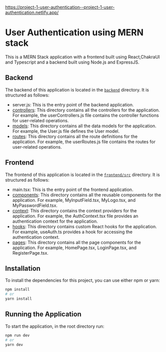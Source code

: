 https://project-1-user-authentication--project-1-user-authentication.netlify.app/

# User Authentication using MERN stack

This is a MERN Stack application with a frontend built using React,ChakraUI and Typescript and a backend built using Node.js and ExpressJS.

## Backend

The backend of this application is located in the [`backend`](command:_github.copilot.openRelativePath?%5B%22backend%22%5D "backend") directory. It is structured as follows:

- server.js: This is the entry point of the backend application.
- [controllers](backend/controllers): This directory contains all the controllers for the application. For example, the userControllers.js file contains the controller functions for user-related operations.
- [models](backend/models): This directory contains all the data models for the application. For example, the User.js file defines the User model.
- [routes](backend/routes): This directory contains all the route definitions for the application. For example, the userRoutes.js file contains the routes for user-related operations.

## Frontend

The frontend of this application is located in the [`frontend/src`](command:_github.copilot.openRelativePath?%5B%22frontend%2Fsrc%22%5D "frontend/src") directory. It is structured as follows:

- main.tsx: This is the entry point of the frontend application.
- [components](frontend/src/components): This directory contains all the reusable components for the application. For example, MyInputField.tsx, MyLogo.tsx, and MyPasswordField.tsx.
- [context](frontend/src/context): This directory contains the context providers for the application. For example, the AuthContext.tsx file provides an authentication context for the application.
- [hooks](frontend/src/hooks): This directory contains custom React hooks for the application. For example, useAuth.ts provides a hook for accessing the authentication context.
- [pages](frontend/src/pages): This directory contains all the page components for the application. For example, HomePage.tsx, LoginPage.tsx, and RegisterPage.tsx.

## Installation

To install the dependencies for this project, you can use either npm or yarn:

```sh
npm install
# or
yarn install
```

## Running the Application


To start the application, in the root directory run:

```sh
npm run dev
# or
yarn dev
```
